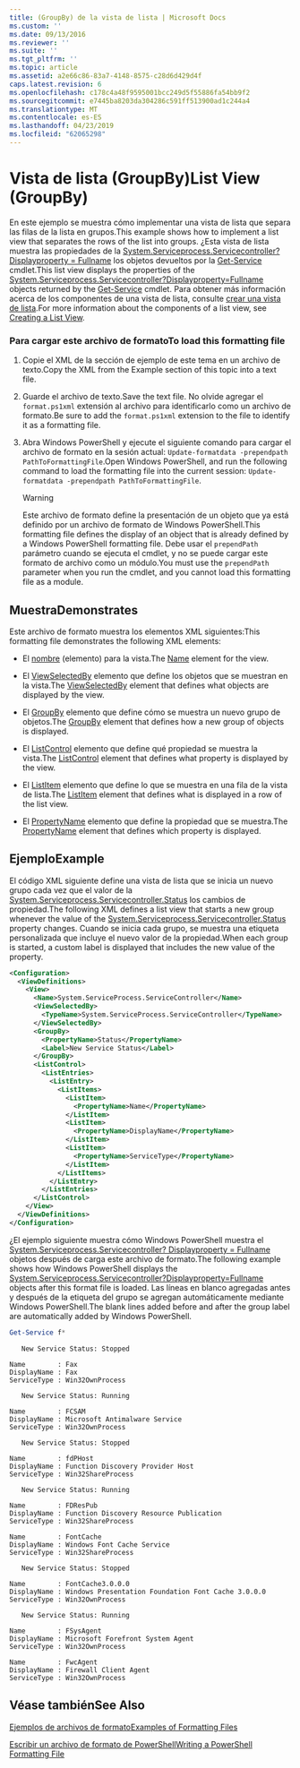 ```yaml
---
title: (GroupBy) de la vista de lista | Microsoft Docs
ms.custom: ''
ms.date: 09/13/2016
ms.reviewer: ''
ms.suite: ''
ms.tgt_pltfrm: ''
ms.topic: article
ms.assetid: a2e66c86-83a7-4148-8575-c28d6d429d4f
caps.latest.revision: 6
ms.openlocfilehash: c178c4a48f9595001bcc249d5f55886fa54bb9f2
ms.sourcegitcommit: e7445ba8203da304286c591ff513900ad1c244a4
ms.translationtype: MT
ms.contentlocale: es-ES
ms.lasthandoff: 04/23/2019
ms.locfileid: "62065298"
---
```

# <a name="list-view-groupby"></a><span data-ttu-id="b93b0-102">Vista de lista (GroupBy)</span><span class="sxs-lookup"><span data-stu-id="b93b0-102">List View (GroupBy)</span></span>

<span data-ttu-id="b93b0-103">En este ejemplo se muestra cómo implementar una vista de lista que separa las filas de la lista en grupos.</span><span class="sxs-lookup"><span data-stu-id="b93b0-103">This example shows how to implement a list view that separates the rows of the list into groups.</span></span> <span data-ttu-id="b93b0-104">¿Esta vista de lista muestra las propiedades de la [System.Serviceprocess.Servicecontroller? Displayproperty = Fullname](/dotnet/api/System.ServiceProcess.ServiceController) los objetos devueltos por la [Get-Service](/powershell/module/Microsoft.PowerShell.Management/Get-Service) cmdlet.</span><span class="sxs-lookup"><span data-stu-id="b93b0-104">This list view displays the properties of the [System.Serviceprocess.Servicecontroller?Displayproperty=Fullname](/dotnet/api/System.ServiceProcess.ServiceController) objects returned by the [Get-Service](/powershell/module/Microsoft.PowerShell.Management/Get-Service) cmdlet.</span></span> <span data-ttu-id="b93b0-105">Para obtener más información acerca de los componentes de una vista de lista, consulte [crear una vista de lista](./creating-a-list-view.md).</span><span class="sxs-lookup"><span data-stu-id="b93b0-105">For more information about the components of a list view, see [Creating a List View](./creating-a-list-view.md).</span></span>

### <a name="to-load-this-formatting-file"></a><span data-ttu-id="b93b0-106">Para cargar este archivo de formato</span><span class="sxs-lookup"><span data-stu-id="b93b0-106">To load this formatting file</span></span>

1. <span data-ttu-id="b93b0-107">Copie el XML de la sección de ejemplo de este tema en un archivo de texto.</span><span class="sxs-lookup"><span data-stu-id="b93b0-107">Copy the XML from the Example section of this topic into a text file.</span></span>

2. <span data-ttu-id="b93b0-108">Guarde el archivo de texto.</span><span class="sxs-lookup"><span data-stu-id="b93b0-108">Save the text file.</span></span> <span data-ttu-id="b93b0-109">No olvide agregar el `format.ps1xml` extensión al archivo para identificarlo como un archivo de formato.</span><span class="sxs-lookup"><span data-stu-id="b93b0-109">Be sure to add the `format.ps1xml` extension to the file to identify it as a formatting file.</span></span>

3. <span data-ttu-id="b93b0-110">Abra Windows PowerShell y ejecute el siguiente comando para cargar el archivo de formato en la sesión actual: `Update-formatdata -prependpath PathToFormattingFile`.</span><span class="sxs-lookup"><span data-stu-id="b93b0-110">Open Windows PowerShell, and run the following command to load the formatting file into the current session: `Update-formatdata -prependpath PathToFormattingFile`.</span></span>

   > [!WARNING]
   > <span data-ttu-id="b93b0-111">Este archivo de formato define la presentación de un objeto que ya está definido por un archivo de formato de Windows PowerShell.</span><span class="sxs-lookup"><span data-stu-id="b93b0-111">This formatting file defines the display of an object that is already defined by a Windows PowerShell formatting file.</span></span> <span data-ttu-id="b93b0-112">Debe usar el `prependPath` parámetro cuando se ejecuta el cmdlet, y no se puede cargar este formato de archivo como un módulo.</span><span class="sxs-lookup"><span data-stu-id="b93b0-112">You must use the `prependPath` parameter when you run the cmdlet, and you cannot load this formatting file as a module.</span></span>

## <a name="demonstrates"></a><span data-ttu-id="b93b0-113">Muestra</span><span class="sxs-lookup"><span data-stu-id="b93b0-113">Demonstrates</span></span>

<span data-ttu-id="b93b0-114">Este archivo de formato muestra los elementos XML siguientes:</span><span class="sxs-lookup"><span data-stu-id="b93b0-114">This formatting file demonstrates the following XML elements:</span></span>

- <span data-ttu-id="b93b0-115">El [nombre](./name-element-for-view-format.md) (elemento) para la vista.</span><span class="sxs-lookup"><span data-stu-id="b93b0-115">The [Name](./name-element-for-view-format.md) element for the view.</span></span>

- <span data-ttu-id="b93b0-116">El [ViewSelectedBy](./viewselectedby-element-format.md) elemento que define los objetos que se muestran en la vista.</span><span class="sxs-lookup"><span data-stu-id="b93b0-116">The [ViewSelectedBy](./viewselectedby-element-format.md) element that defines what objects are displayed by the view.</span></span>

- <span data-ttu-id="b93b0-117">El [GroupBy](./viewselectedby-element-format.md) elemento que define cómo se muestra un nuevo grupo de objetos.</span><span class="sxs-lookup"><span data-stu-id="b93b0-117">The [GroupBy](./viewselectedby-element-format.md) element that defines how a new group of objects is displayed.</span></span>

- <span data-ttu-id="b93b0-118">El [ListControl](./listcontrol-element-format.md) elemento que define qué propiedad se muestra la vista.</span><span class="sxs-lookup"><span data-stu-id="b93b0-118">The [ListControl](./listcontrol-element-format.md) element that defines what property is displayed by the view.</span></span>

- <span data-ttu-id="b93b0-119">El [ListItem](./listitem-element-for-listitems-for-listcontrol-format.md) elemento que define lo que se muestra en una fila de la vista de lista.</span><span class="sxs-lookup"><span data-stu-id="b93b0-119">The [ListItem](./listitem-element-for-listitems-for-listcontrol-format.md) element that defines what is displayed in a row of the list view.</span></span>

- <span data-ttu-id="b93b0-120">El [PropertyName](./propertyname-element-for-listitem-for-listcontrol-format.md) elemento que define la propiedad que se muestra.</span><span class="sxs-lookup"><span data-stu-id="b93b0-120">The [PropertyName](./propertyname-element-for-listitem-for-listcontrol-format.md) element that defines which property is displayed.</span></span>

## <a name="example"></a><span data-ttu-id="b93b0-121">Ejemplo</span><span class="sxs-lookup"><span data-stu-id="b93b0-121">Example</span></span>

<span data-ttu-id="b93b0-122">El código XML siguiente define una vista de lista que se inicia un nuevo grupo cada vez que el valor de la [System.Serviceprocess.Servicecontroller.Status](/dotnet/api/System.ServiceProcess.ServiceController.Status) los cambios de propiedad.</span><span class="sxs-lookup"><span data-stu-id="b93b0-122">The following XML defines a list view that starts a new group whenever the value of the [System.Serviceprocess.Servicecontroller.Status](/dotnet/api/System.ServiceProcess.ServiceController.Status) property changes.</span></span> <span data-ttu-id="b93b0-123">Cuando se inicia cada grupo, se muestra una etiqueta personalizada que incluye el nuevo valor de la propiedad.</span><span class="sxs-lookup"><span data-stu-id="b93b0-123">When each group is started, a custom label is displayed that includes the new value of the property.</span></span>

```xml
<Configuration>
  <ViewDefinitions>
    <View>
      <Name>System.ServiceProcess.ServiceController</Name>
      <ViewSelectedBy>
        <TypeName>System.ServiceProcess.ServiceController</TypeName>
      </ViewSelectedBy>
      <GroupBy>
        <PropertyName>Status</PropertyName>
        <Label>New Service Status</Label>
      </GroupBy>
      <ListControl>
        <ListEntries>
          <ListEntry>
            <ListItems>
              <ListItem>
                <PropertyName>Name</PropertyName>
              </ListItem>
              <ListItem>
                <PropertyName>DisplayName</PropertyName>
              </ListItem>
              <ListItem>
                <PropertyName>ServiceType</PropertyName>
              </ListItem>
            </ListItems>
          </ListEntry>
        </ListEntries>
      </ListControl>
    </View>
  </ViewDefinitions>
</Configuration>
```

<span data-ttu-id="b93b0-124">¿El ejemplo siguiente muestra cómo Windows PowerShell muestra el [System.Serviceprocess.Servicecontroller? Displayproperty = Fullname](/dotnet/api/System.ServiceProcess.ServiceController) objetos después de carga este archivo de formato.</span><span class="sxs-lookup"><span data-stu-id="b93b0-124">The following example shows how Windows PowerShell displays the [System.Serviceprocess.Servicecontroller?Displayproperty=Fullname](/dotnet/api/System.ServiceProcess.ServiceController) objects after this format file is loaded.</span></span> <span data-ttu-id="b93b0-125">Las líneas en blanco agregadas antes y después de la etiqueta del grupo se agregan automáticamente mediante Windows PowerShell.</span><span class="sxs-lookup"><span data-stu-id="b93b0-125">The blank lines added before and after the group label are automatically added by Windows PowerShell.</span></span>

```powershell
Get-Service f*
```

```output
   New Service Status: Stopped

Name        : Fax
DisplayName : Fax
ServiceType : Win32OwnProcess

   New Service Status: Running

Name        : FCSAM
DisplayName : Microsoft Antimalware Service
ServiceType : Win32OwnProcess

   New Service Status: Stopped

Name        : fdPHost
DisplayName : Function Discovery Provider Host
ServiceType : Win32ShareProcess

   New Service Status: Running

Name        : FDResPub
DisplayName : Function Discovery Resource Publication
ServiceType : Win32ShareProcess

Name        : FontCache
DisplayName : Windows Font Cache Service
ServiceType : Win32ShareProcess

   New Service Status: Stopped

Name        : FontCache3.0.0.0
DisplayName : Windows Presentation Foundation Font Cache 3.0.0.0
ServiceType : Win32OwnProcess

   New Service Status: Running

Name        : FSysAgent
DisplayName : Microsoft Forefront System Agent
ServiceType : Win32OwnProcess

Name        : FwcAgent
DisplayName : Firewall Client Agent
ServiceType : Win32OwnProcess
```

## <a name="see-also"></a><span data-ttu-id="b93b0-126">Véase también</span><span class="sxs-lookup"><span data-stu-id="b93b0-126">See Also</span></span>

[<span data-ttu-id="b93b0-127">Ejemplos de archivos de formato</span><span class="sxs-lookup"><span data-stu-id="b93b0-127">Examples of Formatting Files</span></span>](./examples-of-formatting-files.md)

[<span data-ttu-id="b93b0-128">Escribir un archivo de formato de PowerShell</span><span class="sxs-lookup"><span data-stu-id="b93b0-128">Writing a PowerShell Formatting File</span></span>](./writing-a-powershell-formatting-file.md)
